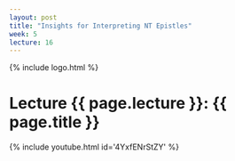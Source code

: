 ```yaml
---
layout: post
title: "Insights for Interpreting NT Epistles"
week: 5
lecture: 16
---
```


{% include logo.html %}

# Lecture {{ page.lecture }}: {{ page.title }}

{% include youtube.html id='4YxfENrStZY' %}
